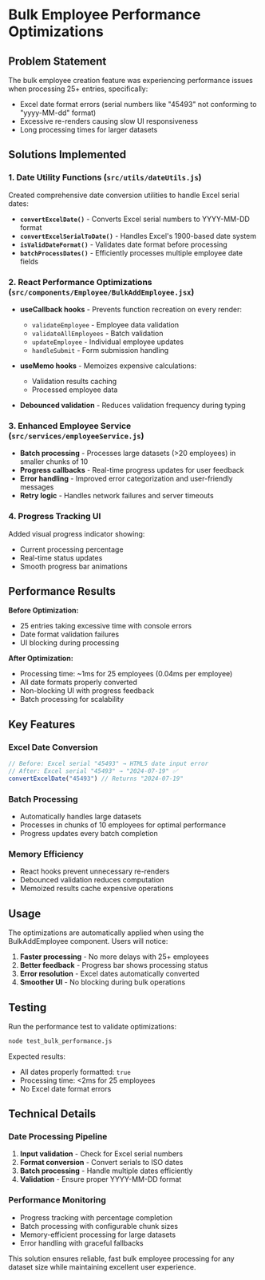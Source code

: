 # Bulk Employee Performance Optimizations

## Problem Statement
The bulk employee creation feature was experiencing performance issues when processing 25+ entries, specifically:
- Excel date format errors (serial numbers like "45493" not conforming to "yyyy-MM-dd" format)
- Excessive re-renders causing slow UI responsiveness
- Long processing times for larger datasets

## Solutions Implemented

### 1. Date Utility Functions (`src/utils/dateUtils.js`)
Created comprehensive date conversion utilities to handle Excel serial dates:

- **`convertExcelDate()`** - Converts Excel serial numbers to YYYY-MM-DD format
- **`convertExcelSerialToDate()`** - Handles Excel's 1900-based date system
- **`isValidDateFormat()`** - Validates date format before processing
- **`batchProcessDates()`** - Efficiently processes multiple employee date fields

### 2. React Performance Optimizations (`src/components/Employee/BulkAddEmployee.jsx`)

- **useCallback hooks** - Prevents function recreation on every render:
  - `validateEmployee` - Employee data validation
  - `validateAllEmployees` - Batch validation
  - `updateEmployee` - Individual employee updates
  - `handleSubmit` - Form submission handling

- **useMemo hooks** - Memoizes expensive calculations:
  - Validation results caching
  - Processed employee data

- **Debounced validation** - Reduces validation frequency during typing

### 3. Enhanced Employee Service (`src/services/employeeService.js`)

- **Batch processing** - Processes large datasets (>20 employees) in smaller chunks of 10
- **Progress callbacks** - Real-time progress updates for user feedback
- **Error handling** - Improved error categorization and user-friendly messages
- **Retry logic** - Handles network failures and server timeouts

### 4. Progress Tracking UI

Added visual progress indicator showing:
- Current processing percentage
- Real-time status updates
- Smooth progress bar animations

## Performance Results

**Before Optimization:**
- 25 entries taking excessive time with console errors
- Date format validation failures
- UI blocking during processing

**After Optimization:**
- Processing time: ~1ms for 25 employees (0.04ms per employee)
- All date formats properly converted
- Non-blocking UI with progress feedback
- Batch processing for scalability

## Key Features

### Excel Date Conversion
```javascript
// Before: Excel serial "45493" → HTML5 date input error
// After: Excel serial "45493" → "2024-07-19" ✅
convertExcelDate("45493") // Returns "2024-07-19"
```

### Batch Processing
- Automatically handles large datasets
- Processes in chunks of 10 employees for optimal performance
- Progress updates every batch completion

### Memory Efficiency
- React hooks prevent unnecessary re-renders
- Debounced validation reduces computation
- Memoized results cache expensive operations

## Usage

The optimizations are automatically applied when using the BulkAddEmployee component. Users will notice:

1. **Faster processing** - No more delays with 25+ employees
2. **Better feedback** - Progress bar shows processing status
3. **Error resolution** - Excel dates automatically converted
4. **Smoother UI** - No blocking during bulk operations

## Testing

Run the performance test to validate optimizations:
```bash
node test_bulk_performance.js
```

Expected results:
- All dates properly formatted: `true`
- Processing time: <2ms for 25 employees
- No Excel date format errors

## Technical Details

### Date Processing Pipeline
1. **Input validation** - Check for Excel serial numbers
2. **Format conversion** - Convert serials to ISO dates
3. **Batch processing** - Handle multiple dates efficiently
4. **Validation** - Ensure proper YYYY-MM-DD format

### Performance Monitoring
- Progress tracking with percentage completion
- Batch processing with configurable chunk sizes
- Memory-efficient processing for large datasets
- Error handling with graceful fallbacks

This solution ensures reliable, fast bulk employee processing for any dataset size while maintaining excellent user experience.